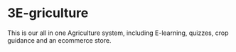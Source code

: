 # 3E-griculture
This is our all in one Agriculture system, including E-learning, quizzes, crop guidance and an ecommerce store.
